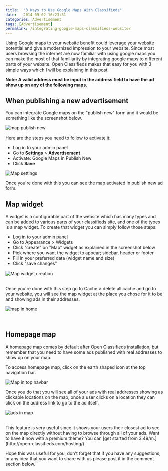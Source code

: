 ```yaml
---
title:  "3 Ways to Use Google Maps With Classifieds"
date:   2014-09-02 16:23:51
categories: Advertisement
tags: [Advertisement]
permalink: /integrating-google-maps-classifieds-website/
---
```

Using Google maps to your website benefit could leverage your website potential and give a modernized impression to your website. Since most users browsing the internet are now familiar with using google maps you can make the most of that familiarity by integrating google maps to different parts of your website. Open Classifieds makes that easy for you with 3 simple ways which I will be explaining in this post.

**Note: A valid address must be input in the address field to have the ad show up on any of the following maps.**

## When publishing a new advertisement

You can integrate Google maps on the "publish new" form and it would be something like the screenshot below.

![map publish new](//open-classifieds.com/wp-content/uploads/2014/09/map-publish-new-1024x524.png)

Here are the steps you need to follow to activate it:

* Log in to your admin panel
* Go to **Settings** > **Advertisement**
* Activate: Google Maps in Publish New
* Click **Save**

![Map settings](//open-classifieds.com/wp-content/uploads/2014/09/map-settings-1024x524.png)

Once you're done with this you can see the map activated in publish new ad form.

## Map widget

A widget is a configurable part of the website which has many types and can be added to various parts of your classifieds site, and one of the types is a map widget. To create that widget you can simply follow those steps:

* Log in to your admin panel
* Go to Appearance > Widgets
* Click "create" on "Map" widget as explained in the screenshot below
* Pick where you want the widget to appear; sidebar, header or footer
* Fill in your preferred data (widget name and size)
* Click "save changes"

![Map widget creation](//open-classifieds.com/wp-content/uploads/2014/09/map-widget-guide-1024x517.png)

<br>
Once you're done with this step go to Cache > delete all cache and go to your website, you will see the map widget at the place you chose for it to be and showing ads in their addresses.

![map in home](//open-classifieds.com/wp-content/uploads/2014/09/map-in-home-1024x524.png)

<br>

## Homepage map

A homepage map comes by default after Open Classifieds installation, but remember that you need to have some ads published with real addresses to show up on your map.

To access homepage map, click on the earth shaped icon at the top navigation bar.

![Map in top navbar](//open-classifieds.com/wp-content/uploads/2014/09/map-in-top-navbar-1024x150.png)

Once you do that you will see all of your ads with real addresses showing as clickable locations on the map, once a user clicks on a location they can click on the address link to go to the ad itself.

![ads in map](//open-classifieds.com/wp-content/uploads/2014/09/ad-in-map-1024x517.png)

<br>
This feature is very useful since it shows your users their closest ad to see on the map directly without having to browse through all of your ads. Want to have it now with a premium theme? You can [get started from 3.49/m.](http://open-classifieds.com/hosting/).

Hope this was useful for you, don't forget that if you have any suggestions, or any idea that you want to share with us please post it in the comment section below.

